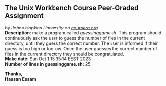 ## The Unix Workbench Course Peer-Graded Assignment
*by Johns Hopkins University on [coursera.org](https://www.coursera.org/).*
\
**Description**: make a program called *guessinggame.sh*. This program should continuously ask the user to guess the number of files in the current directory, until they guess the correct number. The user is informed if their guess is too high or too low. Once the user guesses the correct number of files in the current directory they should be congratulated.
\
**Make date**: Sun Oct  1 15:35:14 EEST 2023
\
**Number of lines in guessinggame.sh:** 25

**Thanks,**
\
**Hassan Essam**
